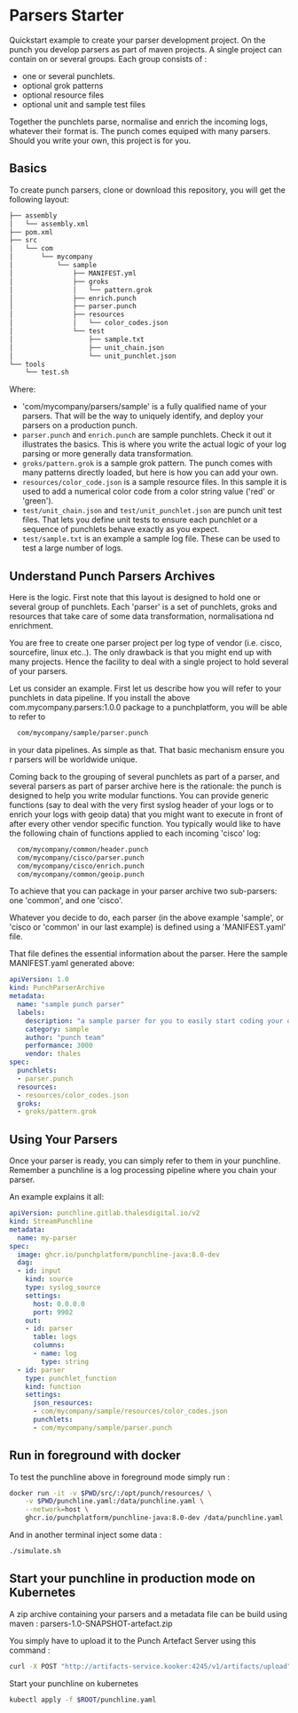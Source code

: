 # Parsers Starter

Quickstart example to create your parser development project.
On the punch you develop parsers as part of maven projects. A single project can contain
on or several groups. Each group consists of :

* one or several punchlets. 
* optional grok patterns
* optional resource files
* optional unit and sample test files

Together the punchlets parse, normalise and enrich the incoming logs, whatever their format is. 
The punch comes equiped with many parsers. Should you write your own, this project is for you. 

## Basics

To create punch parsers, clone or download this repository, you will get the following layout: 

```sh
├── assembly
│   └── assembly.xml
├── pom.xml
├── src
│   └── com
│       └── mycompany
│           └── sample
│               ├── MANIFEST.yml
│               ├── groks
│               │   └── pattern.grok
│               ├── enrich.punch
│               ├── parser.punch
│               ├── resources
│               │   └── color_codes.json
│               └── test
│                   ├── sample.txt
│                   ├── unit_chain.json
│                   └── unit_punchlet.json
└── tools
    └── test.sh
```

Where:

* 'com/mycompany/parsers/sample' is a fully qualified name of your parsers. That will be the way to uniquely identify, and deploy your parsers on a production punch.
* `parser.punch` and `enrich.punch` are sample punchlets. Check it out it illustrates the basics. This is where you write the actual logic of your log parsing or more generally data transformation.
* `groks/pattern.grok` is a sample grok pattern. The punch comes with many patterns directly loaded, but here is how you can add your own.
* `resources/color_code.json` is a sample resource files. In this sample it is used to add a numerical color code from a color string value ('red' or 'green').
* `test/unit_chain.json` and `test/unit_punchlet.json` are punch unit test files. That lets you define unit tests to ensure each punchlet or a sequence of punchlets behave exactly as you expect.
* `test/sample.txt` is an example a sample log file. These can be used to test
a large number of logs. 


## Understand Punch Parsers Archives

Here is the logic. First note that this layout is designed to hold one or several group of punchlets.
Each 'parser' is a set of punchlets, groks and resources that take care of some
data transformation, normalisationa nd enrichment. 

You are free to create one parser project per log type of vendor (i.e. cisco, sourcefire,
linux etc..). The only drawback is that you might end up with many projects. 
Hence the facility to deal with a single project to hold several of your parsers. 

Let us consider an example. First let us describe how you will refer to your punchlets in data pipeline. 
If you install the above com.mycompany.parsers:1.0.0 package to a punchplatform, you will be able to refer to

```sh
  com/mycompany/sample/parser.punch
```

in your data pipelines. As simple as that. That basic mechanism ensure you r parsers will be worldwide unique.

Coming back to the grouping of several punchlets as part of a parser, and several parsers as part of 
parser archive here is the rationale: the punch is designed to help you write modular functions. You can provide
generic functions (say to deal with the very first syslog header of your logs or to enrich your logs with geoip data)
that you might want to execute in front of after every other vendor specific function. You typically would like
to have the following chain of functions applied to each incoming 'cisco' log:

```sh
  com/mycompany/common/header.punch
  com/mycompany/cisco/parser.punch
  com/mycompany/cisco/enrich.punch
  com/mycompany/common/geoip.punch
```

To achieve that you can package in your parser archive two sub-parsers: one 'common', and one 'cisco'.

Whatever you decide to do, each parser (in the above example 'sample', or 'cisco or 'common' in our last example)
is defined using a 'MANIFEST.yaml' file. 

That file defines the essential information about the parser. Here the sample MANIFEST.yaml generated above:

```yaml
apiVersion: 1.0
kind: PunchParserArchive
metadata:
  name: "sample punch parser"
  labels:
    description: "a sample parser for you to easily start coding your own"
    category: sample
    author: "punch team"
    performance: 3000
    vendor: thales
spec:
  punchlets:
  - parser.punch
  resources:
  - resources/color_codes.json
  groks:
  - groks/pattern.grok
```

## Using Your Parsers

Once your parser is ready, you can simply refer to them in your punchline. 
Remember a punchline is a log processing pipeline where you chain your parser. 

An example explains it all: 

```yaml
apiVersion: punchline.gitlab.thalesdigital.io/v2
kind: StreamPunchline
metadata:
  name: my-parser
spec:  
  image: ghcr.io/punchplatform/punchline-java:8.0-dev
  dag:
  - id: input
    kind: source
    type: syslog_source
    settings:
      host: 0.0.0.0
      port: 9902
    out: 
    - id: parser
      table: logs
      columns:
      - name: log
        type: string
  - id: parser
    type: punchlet_function
    kind: function
    settings:
      json_resources:
      - com/mycompany/sample/resources/color_codes.json
      punchlets:
      - com/mycompany/sample/parser.punch
```

## Run in foreground with docker

To test the punchline above in foreground mode simply run : 

```sh
docker run -it -v $PWD/src/:/opt/punch/resources/ \
    -v $PWD/punchline.yaml:/data/punchline.yaml \
    --network=host \
    ghcr.io/punchplatform/punchline-java:8.0-dev /data/punchline.yaml
```

And in another terminal inject some data : 

```sh
./simulate.sh
```

## Start your punchline in production mode on Kubernetes

A zip archive containing your parsers and a metadata file can be build using maven : parsers-1.0-SNAPSHOT-artefact.zip

You simply have to upload it to the Punch Artefact Server using this command :

```sh
curl -X POST "http://artifacts-service.kooker:4245/v1/artifacts/upload" -F artifact=@target/parsers-1.0-SNAPSHOT-artefact.zip -F override=true
```
Start your punchline on kubernetes 

```sh
kubectl apply -f $ROOT/punchline.yaml
```
